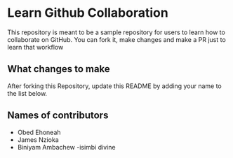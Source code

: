 
# Learn Github Collaboration
This repository is meant to be a sample repository for users to learn how to collaborate on GitHub. You can fork it, make changes and make a PR just to learn that workflow

## What changes to make
After forking this Repository, update this README by adding your name to the list below.

## Names of contributors
- Obed Ehoneah
- James Nzioka
- Biniyam Ambachew
-isimbi divine
